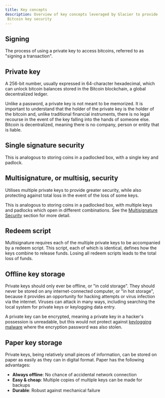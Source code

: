 ```yaml
---
title: Key concepts
description: Overview of key concepts leveraged by Glacier to provide
 Bitcoin key security
---
```


## Signing

The process of using a private key to access bitcoins, referred to as "signing
a transaction". 

## Private key

A 256-bit number, usually expressed in 64-character hexadecimal, which can unlock
bitcoin balances stored in the Bitcoin blockchain, a global decentralized ledger.

Unlike a password, a private key is not meant to be memorized.
It is important to understand that the holder of the private key is the
holder of the bitcoin and, unlike traditional financial instruments, 
there is no legal recourse in the event of the key falling into the
hands of someone else. Bitcoin is decentralized, meaning there is no
company, person or entity that is liable.

## Single signature security

This is analogous to storing coins in a padlocked box, with a single key and padlock.

## Multisignature, or multisig, security

Utilises multiple private keys to provide greater security, while also protecting
against total loss in the event of the loss of some keys.

This is analogous to storing coins in a padlocked box, with multiple keys and
padlocks which open in different combinations. See the [Multisignature Security](/docs/overview/multi-signature-security)
section for more detail.

## Redeem script

Multisignature requires each of the multiple private keys to be accompanied by a
redeem script. This script, each of which is identical, defines how the keys
combine to release funds. Losing all redeem scripts leads to the total loss of funds.

## Offline key storage

Private keys should only ever be offline, or "in cold storage". They should
never be stored on any internet-connected computer, or "in hot storage",
because it provides an opportunity for hacking attempts or virus infection
via the internet. Viruses can attack in many ways, including searching the
local system for private keys or keylogging data entry.

A private key can be encrypted, meaning a private key in a hacker's
possession is unreadable, but this would not protect against [keylogging malware](https://en.wikipedia.org/wiki/Keystroke_logging) where the encryption
password was also stolen.

## Paper key storage

Private keys, being relatively small pieces of information, can be stored
on paper as easily as they can in digital format. Paper has the following
advantages:

* **Always offline**: No chance of accidental network connection
* **Easy & cheap**: Multiple copies of multiple keys can be made for backups
* **Durable**: Robust against mechanical failure